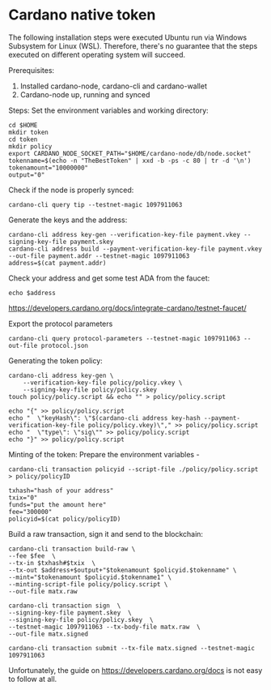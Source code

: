 # Cardano native token

The following installation steps were executed Ubuntu run via Windows Subsystem for Linux (WSL). Therefore, there's no guarantee that the steps executed on different operating system will succeed.

Prerequisites:
1. Installed cardano-node, cardano-cli and cardano-wallet
2. Cardano-node up, running and synced

Steps:
Set the environment variables and working directory:
```
cd $HOME
mkdir token
cd token
mkdir policy
export CARDANO_NODE_SOCKET_PATH="$HOME/cardano-node/db/node.socket"
tokenname=$(echo -n "TheBestToken" | xxd -b -ps -c 80 | tr -d '\n')
tokenamount="10000000"
output="0"
```

Check if the node is properly synced:
```
cardano-cli query tip --testnet-magic 1097911063
```

Generate the keys and the address:
```
cardano-cli address key-gen --verification-key-file payment.vkey --signing-key-file payment.skey
cardano-cli address build --payment-verification-key-file payment.vkey --out-file payment.addr --testnet-magic 1097911063
address=$(cat payment.addr)
```

Check your address and get some test ADA from the faucet:
```
echo $address
```
https://developers.cardano.org/docs/integrate-cardano/testnet-faucet/


Export the protocol parameters
```
cardano-cli query protocol-parameters --testnet-magic 1097911063 --out-file protocol.json
```

Generating the token policy:
```
cardano-cli address key-gen \
    --verification-key-file policy/policy.vkey \
    --signing-key-file policy/policy.skey
touch policy/policy.script && echo "" > policy/policy.script   

echo "{" >> policy/policy.script 
echo "  \"keyHash\": \"$(cardano-cli address key-hash --payment-verification-key-file policy/policy.vkey)\"," >> policy/policy.script 
echo "  \"type\": \"sig\"" >> policy/policy.script 
echo "}" >> policy/policy.script
```

Minting of the token:
Prepare the environment variables -
```
cardano-cli transaction policyid --script-file ./policy/policy.script > policy/policyID

txhash="hash of your address"
txix="0"
funds="put the amount here"
fee="300000"
policyid=$(cat policy/policyID)
```

Build a raw transaction, sign it and send to the blockchain:
```
cardano-cli transaction build-raw \
--fee $fee  \
--tx-in $txhash#$txix  \
--tx-out $address+$output+"$tokenamount $policyid.$tokenname" \
--mint="$tokenamount $policyid.$tokenname1" \
--minting-script-file policy/policy.script \
--out-file matx.raw

cardano-cli transaction sign  \
--signing-key-file payment.skey  \
--signing-key-file policy/policy.skey  \
--testnet-magic 1097911063 --tx-body-file matx.raw  \
--out-file matx.signed

cardano-cli transaction submit --tx-file matx.signed --testnet-magic 1097911063
```

Unfortunately, the guide on https://developers.cardano.org/docs is not easy to follow at all.